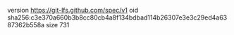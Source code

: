 version https://git-lfs.github.com/spec/v1
oid sha256:c3e370a660b3b8cc80cb4a8f134bdbad114b26307e3e3c29ed4a6387362b558a
size 731
